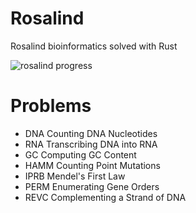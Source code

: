 # Rosalind

Rosalind bioinformatics solved with Rust

![rosalind progress](https://user-images.githubusercontent.com/109412759/224966044-5b79a447-4b67-42f3-be63-8b81823ac975.png)


# Problems

- DNA Counting DNA Nucleotides
- RNA Transcribing DNA into RNA
- GC Computing GC Content
- HAMM Counting Point Mutations
- IPRB Mendel's First Law
- PERM Enumerating Gene Orders
- REVC Complementing a Strand of DNA
